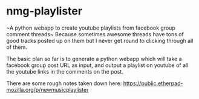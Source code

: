 # nmg-playlister

~A python webapp to create youtube playlists from facebook group comment threads~
Because sometimes awesome threads have tons of good tracks posted up on them but I never get round to clicking through all of them.


The basic plan so far is to generate a python webapp which will take a facebook group post URL as input,
and output a playlist on youtube of all the youtube links in the comments on the post.


There are some rough notes taken down here: https://public.etherpad-mozilla.org/p/newmusicplaylister
